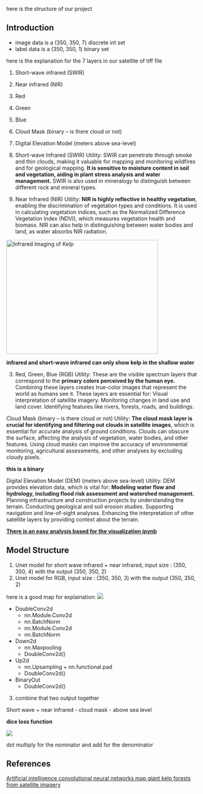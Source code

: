 here is the structure of our project



## Introduction
- image data is a (350, 350, 7) discrete int set
- label data is a (350, 350, 1) binary set

here is the explanation for the 7 layers in our satellite of tiff file
1. Short-wave infrared (SWIR)
2. Near infrared (NIR)
3. Red
4. Green
5. Blue
6. Cloud Mask (binary – is there cloud or not)
7. Digital Elevation Model (meters above sea-level)


1. Short-wave Infrared (SWIR)
Utility: SWIR can penetrate through smoke and thin clouds, making it valuable for mapping and monitoring wildfires and for geological mapping. **It is sensitive to moisture content in soil and vegetation, aiding in plant stress analysis and water management.** SWIR is also used in mineralogy to distinguish between different rock and mineral types.

2. Near Infrared (NIR)
Utility: **NIR is highly reflective in healthy vegetation**, enabling the discrimination of vegetation types and conditions. It is used in calculating vegetation indices, such as the Normalized Difference Vegetation Index (NDVI), which measures vegetation health and biomass. NIR can also help in distinguishing between water bodies and land, as water absorbs NIR radiation.

<img src="https://static.sciencelearn.org.nz/images/images/000/004/209/full/SUS_SEAS_ART_11_MonitoringMarineEnvironmentsWithDrones_InfraRedKelp.jpeg" alt="Infrared Imaging of Kelp" width="400" height="300">

**infrared and short-wave infrared can only show kelp in the shallow water**

3. Red, Green, Blue (RGB)
Utility: These are the visible spectrum layers that correspond to the **primary colors perceived by the human eye.** Combining these layers creates true-color images that represent the world as humans see it. These layers are essential for:
Visual interpretation of satellite imagery.
Monitoring changes in land use and land cover.
Identifying features like rivers, forests, roads, and buildings.


Cloud Mask (binary – is there cloud or not)
Utility: **The cloud mask layer is crucial for identifying and filtering out clouds in satellite images**, which is essential for accurate analysis of ground conditions. Clouds can obscure the surface, affecting the analysis of vegetation, water bodies, and other features. Using cloud masks can improve the accuracy of environmental monitoring, agricultural assessments, and other analyses by excluding cloudy pixels.

**this is a binary**

Digital Elevation Model (DEM) (meters above sea-level)
Utility: DEM provides elevation data, which is vital for:
**Modeling water flow and hydrology, including flood risk assessment and watershed management.**
Planning infrastructure and construction projects by understanding the terrain.
Conducting geological and soil erosion studies.
Supporting navigation and line-of-sight analyses.
Enhancing the interpretation of other satellite layers by providing context about the terrain.

**[There is an easy analysis based for the visualization ipynb](https://github.com/y1u2a3n4g5/Multi-Layer-Unet/blob/main/visualization.ipynb)** 

## Model Structure
1. Unet model for short wave infrared + near infrared, input size : (350, 350, 4) with the output (350, 350, 2)
2. Unet model for RGB, input size : (350, 350, 3) with the output (350, 350, 2)

here is a good map for explaination:
<img src = "https://miro.medium.com/v2/resize:fit:1400/format:webp/1*f7YOaE4TWubwaFF7Z1fzNw.png">

- DoubleConv2d
    - nn.Module.Conv2d
    - nn.BatchNorm
    - nn.Module.Conv2d
    - nn.BatchNorm
- Down2d
    - nn.Maxpooling
    - DoubleConv2d()
- Up2d
    - nn.Upsampling + nn.functional.pad
    - DoubleConv2d()
- BinaryOut
    - DoubleConv2d()

3. combine that two output together


Short wave + near infrared - cloud mask - above sea level

**dice loss function**

<img src = "https://cdn-images-1.medium.com/v2/resize:fit:1600/0*CdS_Y_yl-rsem3-X">

dot multiply for the nominator and add for the denominator



## References
[Artificial intelligence convolutional neural networks map giant kelp forests from satellite imagery](https://rdcu.be/dyWWZ)
